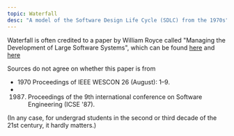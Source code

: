```yaml
---
topic: Waterfall
desc: "A model of the Software Design Life Cycle (SDLC) from the 1970s"
---
```



Waterfall is often credited to a paper by William Royce called "Managing the Development of Large Software Systems",
which can be found [here](http://www-scf.usc.edu/~csci201/lectures/Lecture11/royce1970.pdf) and [here](https://dl.acm.org/citation.cfm?id=41801)

Sources do not agree on whether this paper is from 

* 1970 Proceedings of IEEE WESCON 26 (August): 1–9.
* 1987. Proceedings of the 9th international conference on Software Engineering (ICSE '87). 

(In any case, for undergrad students in the second or third decade of the 21st century, it hardly matters.)


